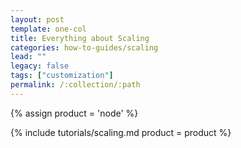 ```yaml
---
layout: post
template: one-col
title: Everything about Scaling
categories: how-to-guides/scaling
lead: ""
legacy: false
tags: ["customization"]
permalink: /:collection/:path
---
```


{% assign product = 'node' %}

{% include tutorials/scaling.md product = product %}
